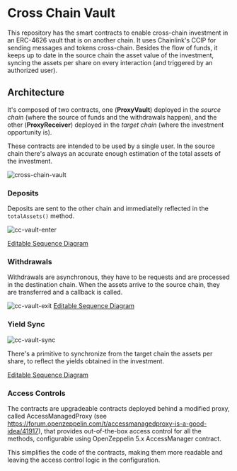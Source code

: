 # Cross Chain Vault

This repository has the smart contracts to enable cross-chain investment in an ERC-4626 vault that is on another
chain. It uses Chainlink's CCIP for sending messages and tokens cross-chain. Besides the flow of funds, it keeps up to date in the source chain the asset value of the investment, syncing the assets per share on every interaction (and triggered by an authorized user).

## Architecture

It's composed of two contracts, one (**ProxyVault**) deployed in the _source chain_ (where the source of funds and the withdrawals happen), and the other (**ProxyReceiver**) deployed in the _target chain_ (where the investment opportunity is).

These contracts are intended to be used by a single user. In the source chain there's always an accurate enough estimation of the total assets of the investment.

![cross-chain-vault](https://github.com/user-attachments/assets/fbd1ce03-f8d0-425a-beee-19c2ff724d9c)


### Deposits ### 

Deposits are sent to the other chain and immediatelly reflected in the `totalAssets()` method.

![cc-vault-enter](https://github.com/user-attachments/assets/b5f0a624-6d8e-44bc-a201-a9b786709903)

[Editable Sequence Diagram](https://sequencediagram.org/index.html#initialData=C4S2BsFMAIFEDtiQE4ChUBkAKBaAfAGoCGAruMFsgPYAeAngFwAmkADlQM5gAURHHkYBwCUqYmQrV6+AMIyAklgbQAxipCsAypHhNuLdl2AAaaMCoBrHQF4+AoaPHlKtOvieTXyjueSQsOkwg8ADmACJsnDwAtpD8RCGQ8kymdoIi6NbW8vBmABYwwETIicCqeUTBWahyivgu9ABKkCqQIABuKMpqGs2tHZD6kUam5lbwtvzpog10fW2dyO6k5MoGUcC8U0Kmfv2L1rPzA8gzUnMtCygAPDg4Ht4VfhyoR5cnsgpKqupagUOGMAAQRUFlMwTAICI4BwsXiiWSpg4TziqW2HACyE0KNMACNwFRQclRFkcvkYBwqCRkK1ypUJtYal9lhJZt1fsdOgCNiCwdAIaBobC4hwEkkUtBkcVUdA0kJMdjpXiCUSmI4Vp5pIQNWz+fAVH4+JBFc9uOrWecWc5zmsWoaBAFdMFwsMwBwzaggA)


### Withdrawals ### 

Withdrawals are asynchronous, they have to be requests and are processed in the destination chain. When the assets arrive to the source chain, they are transferred and a callback is called.

![cc-vault-exit](https://github.com/user-attachments/assets/583939ee-48e8-4f4e-bacc-6da6343fc3f1)
[Editable Sequence Diagram](https://sequencediagram.org/index.html#initialData=C4S2BsFMAIFEA8wCgkBkAKBaAfANQIYCu4w6ATgPbwCeAXAM4DGAFpACbGQDqYzbZ+AO75wACnz16kYPQA00YPjIBzafMYjwAI3yMA1gEokBYqUo0cAYUsBJdLWiNGIAA4BlSADs2owb35CIvISUjJGJiTkVNQ4EWbRDvTAFGSQ6F5sIJ7KPMB8AsJifnkBhTZswZLS9EZIALx1Np4KrApKqsCOzPhZDUjWdjhRNABKkIyQIABukGQOALaQkviqogBExfmB4GvyADybpSKYIGzYlaE1SMPUYxPTs7FEJA6HBeJVMvKp9zNkdTc7pM-kZAeNgbM9phMHFEt1UvRruZbuCHmQrLZ7I5nO4Mr5-AURJYKJ4AGYgMiLCoKCh6Lx1ELVfZvbYnM7yejwpYXarpMhuLnyLTgCj6cq1BoAIV0emgWRaMHoFEIZAmXR6nj6AyweGe8RoDicriBD3xJUJ4GJZIpVPkyTpmsZX2gBwJrNO52gnKU3OgTvofIFPqFIrFbHCepuT1MNwcbHGqQkkCDCNEEZjyOjkWRDmAAk89FJswAKhRRIoVNJ09nojgMLn2tIAHQacBiVvgaX6IxAA)

### Yield Sync ### 

![cc-vault-sync](https://github.com/user-attachments/assets/cf6d5a48-d657-4af8-9167-a506bcd025b9)

There's a primitive to synchronize from the target chain the assets per share, to reflect the yields obtained in the investment.

[Editable Sequence Diagram](https://sequencediagram.org/index.html#initialData=C4S2BsFMAIGUE8B2BjaBBAzhywPQAqQBOcAFgIZGQBQ1aAJgLYiIC0AfPkQPYAe8AJUjJIIAG7EAXNAxJkmbLkJFYFKgAoAlNS59Bw0RKIcAwiYCS+acmQgADrEiJ662SgU4My1ZUgAaaHIsT281f2gAI3BuZABrc3ptAF4k6AB5RGhgUhgMbgBXIhFoZAoWaBTqM0sOADVyfPBgXX5rWzshEXFIVzkPJWIfKgCgxS9BsIComPjE6nrG5p5+OoamlvhpfLt6cmBIABVuWKdxlTCtaiA)


### Access Controls ### 

The contracts are upgradeable contracts deployed behind a modified proxy, called AccessManagedProxy (see https://forum.openzeppelin.com/t/accessmanagedproxy-is-a-good-idea/41917), that provides out-of-the-box access control for all the methods, configurable using OpenZeppelin 5.x AccessManager contract. 

This simplifies the code of the contracts, making them more readable and leaving the access control logic in the configuration.
